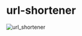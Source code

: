# url-shortener

![url_shortener](https://user-images.githubusercontent.com/50408944/202148883-5e0b2f51-11d6-478d-a470-2ce191f37ded.png)
